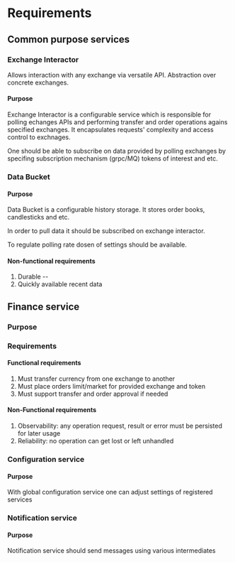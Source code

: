 # Requirements

## Common purpose services

### Exchange Interactor
Allows interaction with any exchange via versatile API. Abstraction over concrete exchanges.

#### Purpose
Exchange Interactor is a configurable service which is responsible for polling echanges APIs 
and performing transfer and order operations agains specified exchanges. It encapsulates requests' complexity 
and access control to exchnages.

One should be able to subscribe on data provided by polling exchanges by specifing subscription mechanism (grpc/MQ)
tokens of interest and etc. 

### Data Bucket

#### Purpose
Data Bucket is a configurable history storage. It stores order books, candlesticks and etc.

In order to pull data it should be subscribed on exchange interactor.

To regulate polling rate dosen of settings should be available.

#### Non-functional requirements
1. Durable -- 
1. Quickly available recent data

## Finance service
### Purpose

### Requirements
#### Functional requirements
1. Must transfer currency from one exchange to another
1. Must place orders limit/market for provided exchange and token
1. Must support transfer and order approval if needed

#### Non-Functional requirements
1. Observability: any operation request, result or error must be persisted for later usage
1. Reliability: no operation can get lost or left unhandled

### Configuration service
#### Purpose
With global configuration service one can adjust settings of registered services

### Notification service
#### Purpose
Notification service should send messages using various intermediates

